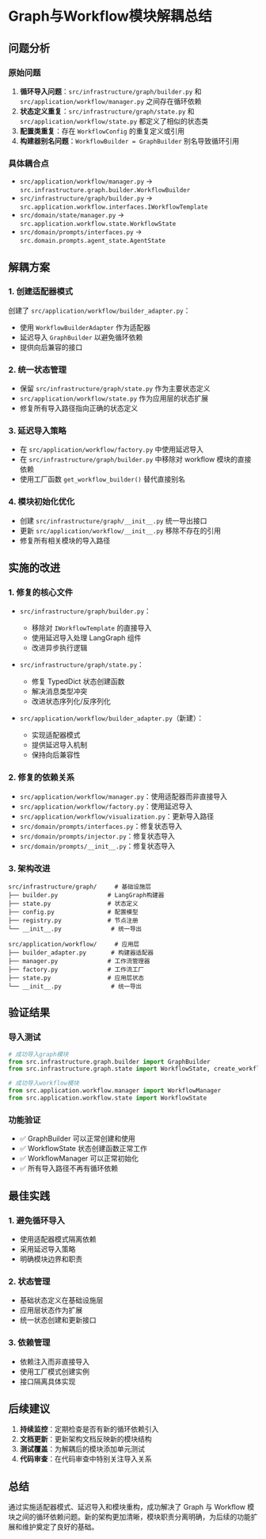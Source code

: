 # Graph与Workflow模块解耦总结

## 问题分析

### 原始问题
1. **循环导入问题**：`src/infrastructure/graph/builder.py` 和 `src/application/workflow/manager.py` 之间存在循环依赖
2. **状态定义重复**：`src/infrastructure/graph/state.py` 和 `src/application/workflow/state.py` 都定义了相似的状态类
3. **配置类重复**：存在 `WorkflowConfig` 的重复定义或引用
4. **构建器别名问题**：`WorkflowBuilder = GraphBuilder` 别名导致循环引用

### 具体耦合点
- `src/application/workflow/manager.py` → `src.infrastructure.graph.builder.WorkflowBuilder`
- `src/infrastructure/graph/builder.py` → `src.application.workflow.interfaces.IWorkflowTemplate`
- `src/domain/state/manager.py` → `src.application.workflow.state.WorkflowState`
- `src/domain/prompts/interfaces.py` → `src.domain.prompts.agent_state.AgentState`

## 解耦方案

### 1. 创建适配器模式
创建了 `src/application/workflow/builder_adapter.py`：
- 使用 `WorkflowBuilderAdapter` 作为适配器
- 延迟导入 `GraphBuilder` 以避免循环依赖
- 提供向后兼容的接口

### 2. 统一状态管理
- 保留 `src/infrastructure/graph/state.py` 作为主要状态定义
- `src/application/workflow/state.py` 作为应用层的状态扩展
- 修复所有导入路径指向正确的状态定义

### 3. 延迟导入策略
- 在 `src/application/workflow/factory.py` 中使用延迟导入
- 在 `src/infrastructure/graph/builder.py` 中移除对 workflow 模块的直接依赖
- 使用工厂函数 `get_workflow_builder()` 替代直接别名

### 4. 模块初始化优化
- 创建 `src/infrastructure/graph/__init__.py` 统一导出接口
- 更新 `src/application/workflow/__init__.py` 移除不存在的引用
- 修复所有相关模块的导入路径

## 实施的改进

### 1. 修复的核心文件
- `src/infrastructure/graph/builder.py`：
  - 移除对 `IWorkflowTemplate` 的直接导入
  - 使用延迟导入处理 LangGraph 组件
  - 改进异步执行逻辑

- `src/infrastructure/graph/state.py`：
  - 修复 TypedDict 状态创建函数
  - 解决消息类型冲突
  - 改进状态序列化/反序列化

- `src/application/workflow/builder_adapter.py`（新建）：
  - 实现适配器模式
  - 提供延迟导入机制
  - 保持向后兼容性

### 2. 修复的依赖关系
- `src/application/workflow/manager.py`：使用适配器而非直接导入
- `src/application/workflow/factory.py`：使用延迟导入
- `src/application/workflow/visualization.py`：更新导入路径
- `src/domain/prompts/interfaces.py`：修复状态导入
- `src/domain/prompts/injector.py`：修复状态导入
- `src/domain/prompts/__init__.py`：修复状态导入

### 3. 架构改进
```
src/infrastructure/graph/     # 基础设施层
├── builder.py              # LangGraph构建器
├── state.py                # 状态定义
├── config.py               # 配置模型
├── registry.py             # 节点注册
└── __init__.py              # 统一导出

src/application/workflow/     # 应用层
├── builder_adapter.py       # 构建器适配器
├── manager.py              # 工作流管理器
├── factory.py              # 工作流工厂
├── state.py                # 应用层状态
└── __init__.py              # 统一导出
```

## 验证结果

### 导入测试
```python
# 成功导入graph模块
from src.infrastructure.graph.builder import GraphBuilder
from src.infrastructure.graph.state import WorkflowState, create_workflow_state

# 成功导入workflow模块
from src.application.workflow.manager import WorkflowManager
from src.application.workflow.state import WorkflowState
```

### 功能验证
- ✅ GraphBuilder 可以正常创建和使用
- ✅ WorkflowState 状态创建函数正常工作
- ✅ WorkflowManager 可以正常初始化
- ✅ 所有导入路径不再有循环依赖

## 最佳实践

### 1. 避免循环导入
- 使用适配器模式隔离依赖
- 采用延迟导入策略
- 明确模块边界和职责

### 2. 状态管理
- 基础状态定义在基础设施层
- 应用层状态作为扩展
- 统一状态创建和更新接口

### 3. 依赖管理
- 依赖注入而非直接导入
- 使用工厂模式创建实例
- 接口隔离具体实现

## 后续建议

1. **持续监控**：定期检查是否有新的循环依赖引入
2. **文档更新**：更新架构文档反映新的模块结构
3. **测试覆盖**：为解耦后的模块添加单元测试
4. **代码审查**：在代码审查中特别关注导入关系

## 总结

通过实施适配器模式、延迟导入和模块重构，成功解决了 Graph 与 Workflow 模块之间的循环依赖问题。新的架构更加清晰，模块职责分离明确，为后续的功能扩展和维护奠定了良好的基础。